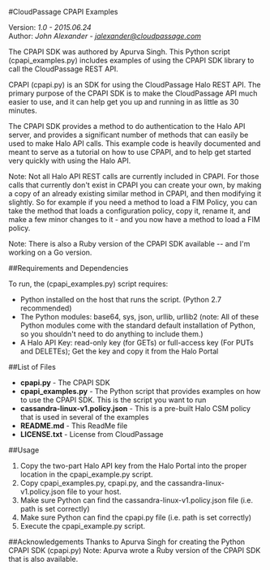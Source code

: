 #CloudPassage CPAPI Examples

Version: *1.0 - 2015.06.24*
<br />
Author: *John Alexander* - *jalexander@cloudpassage.com*

The CPAPI SDK was authored by Apurva Singh. This Python script (cpapi_examples.py) includes
examples of using the CPAPI SDK library to call the CloudPassage REST API.

CPAPI (cpapi.py) is an SDK for using the CloudPassage Halo REST API. The primary purpose
of the CPAPI SDK is to make the CloudPassage API much easier to use, and it can help get you up
and running in as little as 30 minutes. 

The CPAPI SDK provides a method to do authentication to the Halo API server, and provides
a significant number of methods that can easily be used to make Halo API calls. 
This example code is heavily documented and meant to serve as a tutorial on how to use CPAPI,
and to help get started very quickly with using the Halo API.

Note: Not all Halo API REST calls are currently included in CPAPI. For those calls that currently don't exist
in CPAPI you can create your own, by making a copy of an already existing similar method in CPAPI, and then
modifying it slightly. So for example if you need a method to load a FIM Policy, you can take the method that loads a
configuration policy, copy it, rename it, and make a few minor changes to it - and you now have a
method to load a FIM policy. 

Note: There is also a Ruby version of the CPAPI SDK available -- and I'm working on a Go version.


##Requirements and Dependencies

To run, the (cpapi_examples.py) script requires:

* Python installed on the host that runs the script. (Python 2.7 recommended)
* The Python modules: base64, sys, json, urllib, urllib2 (note: All of these Python modules come with the standard default installation of Python, so you shouldn't need to do anything to include them.)
* A Halo API Key: read-only key (for GETs) or full-access key (For PUTs and DELETEs); Get the key and copy it from the Halo Portal


##List of Files

* **cpapi.py**  -  The CPAPI SDK
* **cpapi_examples.py**  -  The Python script that provides examples on how to use the CPAPI SDK. This is the script you want to run
* **cassandra-linux-v1.policy.json**  -  This is a pre-built Halo CSM policy that is used in several of the examples
* **README.md**  -  This ReadMe file
* **LICENSE.txt**  -  License from CloudPassage



##Usage

1. Copy the two-part Halo API key from the Halo Portal into the proper location in the cpapi_example.py script.
2. Copy cpapi_examples.py, cpapi.py, and the cassandra-linux-v1.policy.json file to your host.
2. Make sure Python can find the cassandra-linux-v1.policy.json file (i.e. path is set correctly)
3. Make sure Python can find the cpapi.py file (i.e. path is set correctly)
4. Execute the cpapi_example.py script.

##Acknowledgements
Thanks to Apurva Singh for creating the Python CPAPI SDK (cpapi.py)
Note: Apurva wrote a Ruby version of the CPAPI SDK that is also available.

<!---
#CPTAGS:community-supported api-example
-->

